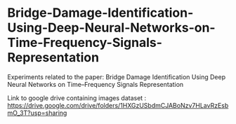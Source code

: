 # Bridge-Damage-Identification-Using-Deep-Neural-Networks-on-Time-Frequency-Signals-Representation
Experiments related to the paper: Bridge Damage Identification Using Deep Neural Networks on Time–Frequency Signals Representation

Link to google drive containing images dataset : https://drive.google.com/drive/folders/1HXGzUSbdmCJABoNzv7HLavRzEsbmO_3T?usp=sharing
